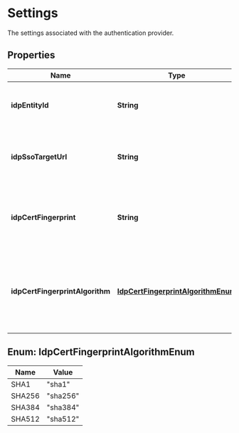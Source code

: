 

# Settings

The settings associated with the authentication provider.

## Properties

Name | Type | Description | Notes
------------ | ------------- | ------------- | -------------
**idpEntityId** | **String** | The Entity ID for the identity provider (IdP). | 
**idpSsoTargetUrl** | **String** | The SSO target url for the identity provider (IdP). | 
**idpCertFingerprint** | **String** | The certificate fingerprint for the identity provider (IdP) | 
**idpCertFingerprintAlgorithm** | [**IdpCertFingerprintAlgorithmEnum**](#IdpCertFingerprintAlgorithmEnum) | The algorithm used to generate the identity provider&#39;s (IdP) certificate fingerprint |  [optional]



## Enum: IdpCertFingerprintAlgorithmEnum

Name | Value
---- | -----
SHA1 | &quot;sha1&quot;
SHA256 | &quot;sha256&quot;
SHA384 | &quot;sha384&quot;
SHA512 | &quot;sha512&quot;




